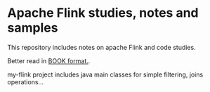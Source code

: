 # Apache Flink studies, notes and samples

This repository includes notes on apache Flink and code studies.

Better read in [BOOK format.](https://jbcodeforce.github.io/flink-studies/).

my-flink project includes java main classes for simple filtering, joins operations...